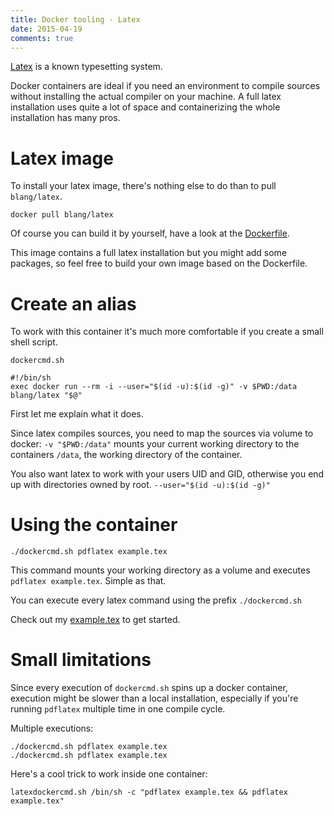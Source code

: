```yaml
---
title: Docker tooling - Latex
date: 2015-04-19
comments: true
---
```


[Latex](http://www.latex-project.org/) is a known typesetting system. 

Docker containers are ideal if you need an environment to compile sources without installing the actual compiler on your machine. A full latex installation uses quite a lot of space and containerizing the whole installation has many pros. 

# Latex image

To install your latex image, there's nothing else to do than to pull `blang/latex`.

```
docker pull blang/latex
```

Of course you can build it by yourself, have a look at the [Dockerfile](https://github.com/blang/latex-docker/blob/master/Dockerfile).

This image contains a full latex installation but you might add some packages, so feel free to build your own image based on the Dockerfile.

# Create an alias

To work with this container it's much more comfortable if you create a small shell script.

`dockercmd.sh`
```
#!/bin/sh
exec docker run --rm -i --user="$(id -u):$(id -g)" -v $PWD:/data blang/latex "$@"
```

First let me explain what it does.

Since latex compiles sources, you need to map the sources via volume to docker:
`-v "$PWD:/data"` mounts your current working directory to the containers `/data`, the working directory of the container.

You also want latex to work with your users UID and GID, otherwise you end up with directories owned by root.
`--user="$(id -u):$(id -g)"`

# Using the container
```
./dockercmd.sh pdflatex example.tex
```

This command mounts your working directory as a volume and executes `pdflatex example.tex`. Simple as that.

You can execute every latex command using the prefix `./dockercmd.sh`

Check out my [example.tex](https://github.com/blang/latex-docker/blob/master/example/example.tex) to get started.

# Small limitations

Since every execution of `dockercmd.sh` spins up a docker container, execution might be slower than a local installation, especially if you're running `pdflatex` multiple time in one compile cycle.

Multiple executions:
```
./dockercmd.sh pdflatex example.tex
./dockercmd.sh pdflatex example.tex
```

Here's a cool trick to work inside one container:

```
latexdockercmd.sh /bin/sh -c "pdflatex example.tex && pdflatex example.tex"
```